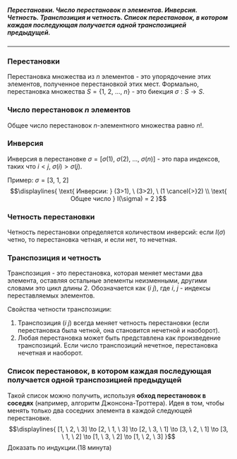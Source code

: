 ##### Перестановки. Число перестановок n элементов. Инверсия. Четность. Транспозиция и четность. Список перестановок, в котором каждая последующая получается одной транспозицией предыдущей.
---
### Перестановки
Перестановка множества из ${\displaystyle n}$ элементов - это упорядочение этих элементов, полученное перестановкой этих мест. Формально, перестановка множества ${\displaystyle S = \{ 1, \ 2, \ \dots, \ n \}}$ - это биекция ${\displaystyle \sigma: S \to S}$.

### Число перестановок ${\displaystyle n}$ элементов
Общее число перестановок ${\displaystyle n}$-элементного множества равно ${\displaystyle n!}$.

### Инверсия
Инверсия в перестановке ${\displaystyle \sigma = [\sigma(1), \ \sigma(2), \ \dots, \ \sigma(n)]}$ - это пара индексов, таких что ${\displaystyle i<j, \ \sigma(i)>\sigma(j)}$.

Пример: ${\displaystyle \sigma = [3, \ 1, \ 2]}$
$$\displaylines{
\text{ Инверсии: } (3>1), \  (3>2), \  (1 \cancel{>}2) \\
\text{ Общее число } I(\sigma) = 2
}$$
### Четность перестановки
Четность перестановки определяется количеством инверсий: если ${\displaystyle I(\sigma)}$ четно, то перестановка четная, и если нет, то нечетная.

### Транспозиция и четность
Транспозиция - это перестановка, которая меняет местами два элемента, оставляя остальные элементы неизменными, другими словами это цикл длины 2. Обозначается как ${\displaystyle (i \ j)}$, где ${\displaystyle i, \ j}$ - индексы переставляемых элементов.

Свойства четности транспозиции:
1. Транспозиция ${\displaystyle (i \ j)}$ всегда меняет четность перестановки (если перестановка была четной, она становится нечетной и наоборот).
2. Любая перестановка может быть представлена как произведение транспозиций. Если число транспозиций нечетное, перестановка нечетная и наоборот.

### Список перестановок, в котором каждая последующая получается одной транспозицией предыдущей
Такой список можно получить, используя **обход перестановок в соседях** (например, алгоритм Джонсона-Троттера). Идея в том, чтобы менять только два соседних элемента в каждой следующей перестановке.
$$\displaylines{
[1, \  2, \  3] \to  [2, \  1, \  3] \to [2, \  3, \  1] \to [3, \  2, \  1] \to [3, \  1, \  2] \to [1, \  3, \  2] \to [1, \  2, \  3]
}$$
Доказать по индукции.(18 минута)